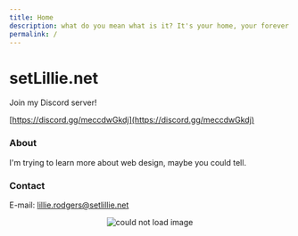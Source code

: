 ```yaml
---
title: Home
description: what do you mean what is it? It's your home, your forever home.
permalink: /
---
```


# setLillie.net

Join my Discord server!

[https://discord.gg/meccdwGkdj](https://discord.gg/meccdwGkdj)

### About
I'm trying to learn more about web design, maybe you could tell. 

### Contact
E-mail: [lillie.rodgers@setlillie.net](mailto:lillie.rodgers@setlillie.net)

<p align="center">
	<img src="https://avatars.githubusercontent.com/u/38171335?s=48&v=4" alt="could not load image">
</p>
